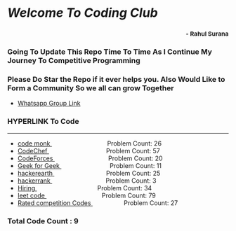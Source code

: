 # *Welcome To Coding Club*
### <div style='text-align:right'><sub> - Rahul Surana</sub></div>
### Going To Update This Repo Time To Time As I Continue My Journey To Competitive Programming
### Please Do Star the Repo if it ever helps you. Also Would Like to Form a Community So we all can grow Together
-  [ Whatsapp Group Link ](https://chat.whatsapp.com/FUV7H9SIBYKD3C5tgDluI6) 
### HYPERLINK To Code
***
-  [ code monk ](./code%20monk) &nbsp;&nbsp;&nbsp;&nbsp;&nbsp;&nbsp;&nbsp;&nbsp;&nbsp;&nbsp;&nbsp;&nbsp;&nbsp;&nbsp;&nbsp;&nbsp;&nbsp;&nbsp;&nbsp;&nbsp;&nbsp;&nbsp;&nbsp;&nbsp;&nbsp;&nbsp;&nbsp;&nbsp;&nbsp;&nbsp;&nbsp; Problem Count:  26
-  [ CodeChef ](./CodeChef) &nbsp;&nbsp;&nbsp;&nbsp;&nbsp;&nbsp;&nbsp;&nbsp;&nbsp;&nbsp;&nbsp;&nbsp;&nbsp;&nbsp;&nbsp;&nbsp;&nbsp;&nbsp;&nbsp;&nbsp;&nbsp;&nbsp;&nbsp;&nbsp;&nbsp;&nbsp;&nbsp;&nbsp;&nbsp;&nbsp;&nbsp;&nbsp; Problem Count:  57
-  [ CodeForces ](./CodeForces) &nbsp;&nbsp;&nbsp;&nbsp;&nbsp;&nbsp;&nbsp;&nbsp;&nbsp;&nbsp;&nbsp;&nbsp;&nbsp;&nbsp;&nbsp;&nbsp;&nbsp;&nbsp;&nbsp;&nbsp;&nbsp;&nbsp;&nbsp;&nbsp;&nbsp;&nbsp;&nbsp;&nbsp;&nbsp;&nbsp; Problem Count:  20
-  [ Geek for Geek ](./Geek%20for%20Geek) &nbsp;&nbsp;&nbsp;&nbsp;&nbsp;&nbsp;&nbsp;&nbsp;&nbsp;&nbsp;&nbsp;&nbsp;&nbsp;&nbsp;&nbsp;&nbsp;&nbsp;&nbsp;&nbsp;&nbsp;&nbsp;&nbsp;&nbsp;&nbsp;&nbsp;&nbsp;&nbsp; Problem Count:  11
-  [ hackerearth ](./hackerearth) &nbsp;&nbsp;&nbsp;&nbsp;&nbsp;&nbsp;&nbsp;&nbsp;&nbsp;&nbsp;&nbsp;&nbsp;&nbsp;&nbsp;&nbsp;&nbsp;&nbsp;&nbsp;&nbsp;&nbsp;&nbsp;&nbsp;&nbsp;&nbsp;&nbsp;&nbsp;&nbsp;&nbsp;&nbsp; Problem Count:  25
-  [ hackerrank ](./hackerrank) &nbsp;&nbsp;&nbsp;&nbsp;&nbsp;&nbsp;&nbsp;&nbsp;&nbsp;&nbsp;&nbsp;&nbsp;&nbsp;&nbsp;&nbsp;&nbsp;&nbsp;&nbsp;&nbsp;&nbsp;&nbsp;&nbsp;&nbsp;&nbsp;&nbsp;&nbsp;&nbsp;&nbsp;&nbsp;&nbsp; Problem Count:  3
-  [ Hiring ](./Hiring) &nbsp;&nbsp;&nbsp;&nbsp;&nbsp;&nbsp;&nbsp;&nbsp;&nbsp;&nbsp;&nbsp;&nbsp;&nbsp;&nbsp;&nbsp;&nbsp;&nbsp;&nbsp;&nbsp;&nbsp;&nbsp;&nbsp;&nbsp;&nbsp;&nbsp;&nbsp;&nbsp;&nbsp;&nbsp;&nbsp;&nbsp;&nbsp;&nbsp;&nbsp; Problem Count:  34
-  [ leet code ](./leet%20code) &nbsp;&nbsp;&nbsp;&nbsp;&nbsp;&nbsp;&nbsp;&nbsp;&nbsp;&nbsp;&nbsp;&nbsp;&nbsp;&nbsp;&nbsp;&nbsp;&nbsp;&nbsp;&nbsp;&nbsp;&nbsp;&nbsp;&nbsp;&nbsp;&nbsp;&nbsp;&nbsp;&nbsp;&nbsp;&nbsp;&nbsp; Problem Count:  79
-  [ Rated competition Codes ](./Rated%20competition%20Codes) &nbsp;&nbsp;&nbsp;&nbsp;&nbsp;&nbsp;&nbsp;&nbsp;&nbsp;&nbsp;&nbsp;&nbsp;&nbsp;&nbsp;&nbsp;&nbsp;&nbsp; Problem Count:  27
### Total Code Count : 9
